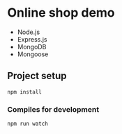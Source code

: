# Online shop demo

- Node.js
- Express.js
- MongoDB
- Mongoose

## Project setup
```
npm install
```

### Compiles for development
```
npm run watch
```
